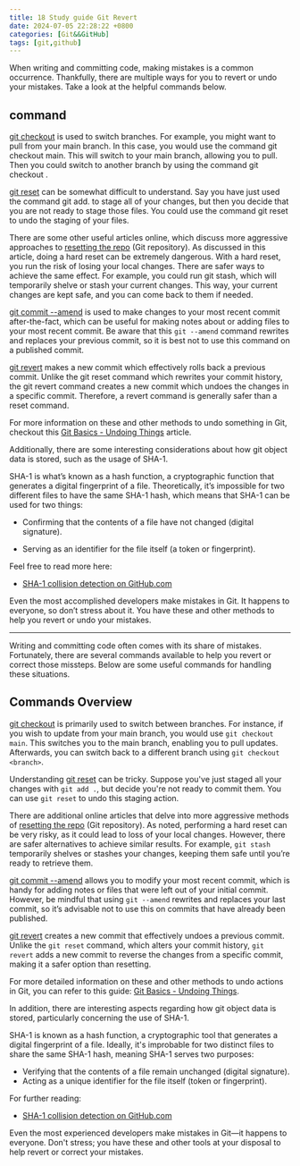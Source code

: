 ```yaml
---
title: 18 Study guide Git Revert  
date: 2024-07-05 22:28:22 +0800  
categories: [Git&&GitHub]  
tags: [git,github]  
---
```

When writing and committing code, making mistakes is a common occurrence. Thankfully, there are multiple ways for you to revert or undo your mistakes. Take a look at the helpful commands below.

## command
[git checkout](https://git-scm.com/docs/git-checkout) is used to switch branches. For example, you might want to pull from your main branch. In this case, you would use the command git checkout main. This will switch to your main branch, allowing you to pull. Then you could switch to another branch by using the command  git checkout <branch>.

[git reset](https://git-scm.com/docs/git-reset#_examples) can be somewhat difficult to understand. Say you have just used the command git add. to stage all of your changes, but then you decide that you are not ready to stage those files. You could use the command git reset to undo the staging of your files.

There are some other useful articles online, which discuss more aggressive approaches to [resetting the repo](https://jwiegley.github.io/git-from-the-bottom-up/3-Reset/4-doing-a-hard-reset.html) (Git repository). As discussed in this article, doing a hard reset can be extremely dangerous. With a hard reset, you run the risk of losing your local changes. There are safer ways to achieve the same effect. For example, you could run git stash, which will temporarily shelve or stash your current changes. This way, your current changes are kept safe, and you can come back to them if needed.

[git commit --amend](https://git-scm.com/docs/git-commit#Documentation/git-commit.txt---amend) is used to make changes to your most recent commit after-the-fact, which can be useful for making notes about or adding files to your most recent commit. Be aware that this `git --amend` command rewrites and replaces your previous commit, so it is best not to use this command on a published commit.

[git revert](https://git-scm.com/docs/git-revert) makes a new commit which effectively rolls back a previous commit. Unlike the git reset command which rewrites your commit history, the git revert command creates a new commit which undoes the changes in a specific commit. Therefore, a revert command is generally safer than a reset command.

For more information on these and other methods to undo something in Git, checkout this [Git Basics - Undoing Things](https://git-scm.com/book/en/v2/Git-Basics-Undoing-Things) article.

Additionally, there are some interesting considerations about how git object data is stored, such as the usage of SHA-1.

SHA-1 is what’s known as a hash function, a cryptographic function that generates a digital fingerprint of a file. Theoretically, it’s impossible for two different files to have the same SHA-1 hash, which means that SHA-1 can be used for two things:

* Confirming that the contents of a file have not changed (digital signature).

* Serving as an identifier for the file itself (a token or fingerprint).

Feel free to read more here:
* [SHA-1 collision detection on GitHub.com](https://github.blog/2017-03-20-sha-1-collision-detection-on-github-com/)

Even the most accomplished developers make mistakes in Git. It happens to everyone, so don’t stress about it. You have these and other methods to help you revert or undo your mistakes.

---

Writing and committing code often comes with its share of mistakes. Fortunately, there are several commands available to help you revert or correct those missteps. Below are some useful commands for handling these situations.

## Commands Overview
[git checkout](https://git-scm.com/docs/git-checkout) is primarily used to switch between branches. For instance, if you wish to update from your main branch, you would use `git checkout main`. This switches you to the main branch, enabling you to pull updates. Afterwards, you can switch back to a different branch using `git checkout <branch>`.

Understanding [git reset](https://git-scm.com/docs/git-reset#_examples) can be tricky. Suppose you've just staged all your changes with `git add .`, but decide you're not ready to commit them. You can use `git reset` to undo this staging action.

There are additional online articles that delve into more aggressive methods of [resetting the repo](https://jwiegley.github.io/git-from-the-bottom-up/3-Reset/4-doing-a-hard-reset.html) (Git repository). As noted, performing a hard reset can be very risky, as it could lead to loss of your local changes. However, there are safer alternatives to achieve similar results. For example, `git stash` temporarily shelves or stashes your changes, keeping them safe until you’re ready to retrieve them.

[git commit --amend](https://git-scm.com/docs/git-commit#Documentation/git-commit.txt---amend) allows you to modify your most recent commit, which is handy for adding notes or files that were left out of your initial commit. However, be mindful that using `git --amend` rewrites and replaces your last commit, so it’s advisable not to use this on commits that have already been published.

[git revert](https://git-scm.com/docs/git-revert) creates a new commit that effectively undoes a previous commit. Unlike the `git reset` command, which alters your commit history, `git revert` adds a new commit to reverse the changes from a specific commit, making it a safer option than resetting.

For more detailed information on these and other methods to undo actions in Git, you can refer to this guide: [Git Basics - Undoing Things](https://git-scm.com/book/en/v2/Git-Basics-Undoing-Things).

In addition, there are interesting aspects regarding how git object data is stored, particularly concerning the use of SHA-1.

SHA-1 is known as a hash function, a cryptographic tool that generates a digital fingerprint of a file. Ideally, it's improbable for two distinct files to share the same SHA-1 hash, meaning SHA-1 serves two purposes:

* Verifying that the contents of a file remain unchanged (digital signature).
* Acting as a unique identifier for the file itself (token or fingerprint).

For further reading:
* [SHA-1 collision detection on GitHub.com](https://github.blog/2017-03-20-sha-1-collision-detection-on-github-com/)

Even the most experienced developers make mistakes in Git—it happens to everyone. Don't stress; you have these and other tools at your disposal to help revert or correct your mistakes.
